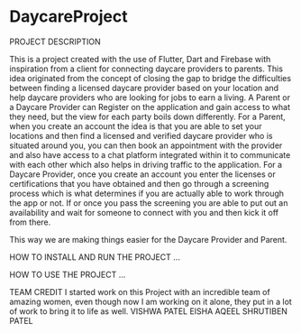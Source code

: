 # DaycareProject

PROJECT DESCRIPTION

This is a project created with the use of Flutter, Dart and Firebase with inspiration from a client for connecting daycare providers to parents. 
This idea originated from the concept of closing the gap to bridge the difficulties between finding a licensed daycare provider based on your location
and help daycare providers who are looking for jobs to earn a living. 
A Parent or a Daycare Provider can Register on the application and gain access to what they need, but the view for each party boils down differently. 
For a Parent, when you create an account the idea is that you are able to set your locations and then find a licensed and verified daycare provider who is 
situated around you, you can then book an appointment with the provider and also have access to a chat platform integrated within it to communicate with 
each other which also helps in driving traffic to the application. 
For a Daycare Provider, once you create an account you enter the licenses or certifications that you have obtained and then go through a screening process
which is what determines if you are actually able to work through the app or not. If or once you pass the screening you are able to put out an availability
and wait for someone to connect with you and then kick it off from there. 

This way we are making things easier for the Daycare Provider and Parent. 




HOW TO INSTALL AND RUN THE PROJECT
...






HOW TO USE THE PROJECT
...





TEAM CREDIT
I started work on this Project with an incredible team of amazing women, even though now I am working on it alone,
they put in a lot of work to bring it to life as well. 
VISHWA PATEL
EISHA AQEEL
SHRUTIBEN PATEL
